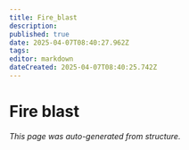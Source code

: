```yaml
---
title: Fire_blast
description: 
published: true
date: 2025-04-07T08:40:27.962Z
tags: 
editor: markdown
dateCreated: 2025-04-07T08:40:25.742Z
---
```


# Fire blast

*This page was auto-generated from structure.*